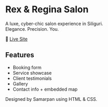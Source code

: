 # Rex & Regina Salon

A luxe, cyber-chic salon experience in Siliguri.  
Elegance. Precision. You.

🔗 [Live Site](https://yourusername.github.io/rex-regina-salon)

## Features
- Booking form
- Service showcase
- Client testimonials
- Gallery
- Contact info + embedded map

Designed by Samarpan using HTML & CSS.
